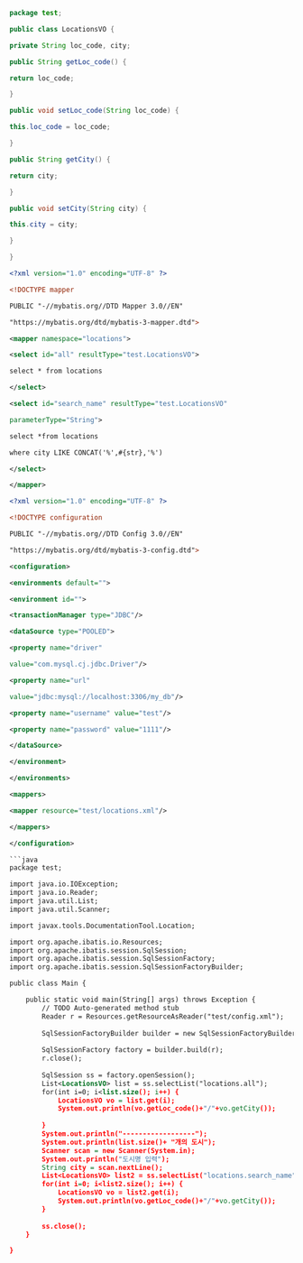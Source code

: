 ---
---

```java
package test;

public class LocationsVO {

private String loc_code, city;

public String getLoc_code() {

return loc_code;

}

public void setLoc_code(String loc_code) {

this.loc_code = loc_code;

}

public String getCity() {

return city;

}

public void setCity(String city) {

this.city = city;

}

}
```
```xml
<?xml version="1.0" encoding="UTF-8" ?>

<!DOCTYPE mapper

PUBLIC "-//mybatis.org//DTD Mapper 3.0//EN"

"https://mybatis.org/dtd/mybatis-3-mapper.dtd">

<mapper namespace="locations">

<select id="all" resultType="test.LocationsVO">

select * from locations

</select>

<select id="search_name" resultType="test.LocationsVO"

parameterType="String">

select *from locations

where city LIKE CONCAT('%',#{str},'%')

</select>

</mapper>
```
```xml
<?xml version="1.0" encoding="UTF-8" ?>

<!DOCTYPE configuration

PUBLIC "-//mybatis.org//DTD Config 3.0//EN"

"https://mybatis.org/dtd/mybatis-3-config.dtd">

<configuration>

<environments default="">

<environment id="">

<transactionManager type="JDBC"/>

<dataSource type="POOLED">

<property name="driver"

value="com.mysql.cj.jdbc.Driver"/>

<property name="url"

value="jdbc:mysql://localhost:3306/my_db"/>

<property name="username" value="test"/>

<property name="password" value="1111"/>

</dataSource>

</environment>

</environments>

<mappers>

<mapper resource="test/locations.xml"/>

</mappers>

</configuration>

```java 
package test;

import java.io.IOException;
import java.io.Reader;
import java.util.List;
import java.util.Scanner;

import javax.tools.DocumentationTool.Location;

import org.apache.ibatis.io.Resources;
import org.apache.ibatis.session.SqlSession;
import org.apache.ibatis.session.SqlSessionFactory;
import org.apache.ibatis.session.SqlSessionFactoryBuilder;

public class Main {

	public static void main(String[] args) throws Exception {
		// TODO Auto-generated method stub
		Reader r = Resources.getResourceAsReader("test/config.xml");
		
		SqlSessionFactoryBuilder builder = new SqlSessionFactoryBuilder();
		
		SqlSessionFactory factory = builder.build(r);
		r.close();
		
		SqlSession ss = factory.openSession();
		List<LocationsVO> list = ss.selectList("locations.all");
		for(int i=0; i<list.size(); i++) {
			LocationsVO vo = list.get(i);
			System.out.println(vo.getLoc_code()+"/"+vo.getCity());
			
		}
		System.out.println("------------------");
		System.out.println(list.size()+ "개의 도시");
		Scanner scan = new Scanner(System.in);
		System.out.println("도시명 입력");
		String city = scan.nextLine();
		List<LocationsVO> list2 = ss.selectList("locations.search_name", city);
		for(int i=0; i<list2.size(); i++) {
			LocationsVO vo = list2.get(i);
			System.out.println(vo.getLoc_code()+"/"+vo.getCity());
		}
				
		ss.close();
	}

}

```